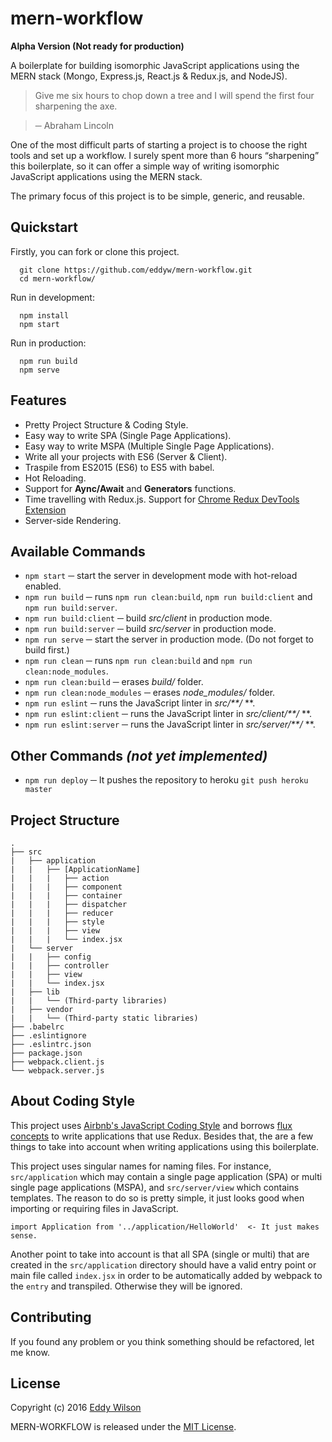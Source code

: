 # mern-workflow
**Alpha Version (Not ready for production)**

A boilerplate for building isomorphic JavaScript applications using the MERN stack (Mongo, Express.js, React.js & Redux.js, and NodeJS).

> Give me six hours to chop down a tree and I will spend the first four sharpening the axe.

> ─ Abraham Lincoln

One of the most difficult parts of starting a project is to choose the right tools and set up a workflow. I surely spent more than 6 hours “sharpening” this boilerplate, so it can offer a simple way of writing isomorphic JavaScript applications using the MERN stack.

The primary focus of this project is to be simple, generic, and reusable.

## Quickstart

Firstly, you can fork or clone this project.
```
  git clone https://github.com/eddyw/mern-workflow.git
  cd mern-workflow/
```
Run in development:

```
  npm install
  npm start
```
Run in production:
```
  npm run build
  npm serve
```
## Features
* Pretty Project Structure & Coding Style.
* Easy way to write SPA (Single Page Applications).
* Easy way to write MSPA (Multiple Single Page Applications).
* Write all your projects with ES6 (Server & Client).
* Traspile from ES2015 (ES6) to ES5 with babel.
* Hot Reloading.
* Support for **Aync/Await** and **Generators** functions.
* Time travelling with Redux.js. Support for [Chrome Redux DevTools Extension](https://chrome.google.com/webstore/detail/redux-devtools/lmhkpmbekcpmknklioeibfkpmmfibljd)
* Server-side Rendering.

## Available Commands

* `npm start` ─ start the server in development mode with hot-reload enabled.
* `npm run build` ─ runs `npm run clean:build`, `npm run build:client` and `npm run build:server`.
* `npm run build:client` ─ build *src/client* in production mode.
* `npm run build:server` ─ build *src/server* in production mode.
* `npm run serve` ─ start the server in production mode. (Do not forget to build first.)
* `npm run clean` ─ runs `npm run clean:build` and `npm run clean:node_modules`.
* `npm run clean:build` ─ erases *build/* folder.
* `npm run clean:node_modules` ─ erases *node_modules/* folder.
* `npm run eslint` ─ runs the JavaScript linter in *src/**/* **.
* `npm run eslint:client` ─ runs the JavaScript linter in *src/client/**/* **.
* `npm run eslint:server` ─ runs the JavaScript linter in *src/server/**/* **.

## Other Commands *(not yet implemented)*

* `npm run deploy` ─ It pushes the repository to heroku `git push heroku master`

## Project Structure

```
.
├── src
|   ├── application
|   |   ├── [ApplicationName]
|   |   |   ├── action
|   |   |   ├── component
|   |   |   ├── container
|   |   |   ├── dispatcher
|   |   |   ├── reducer
|   |   |   ├── style
|   |   |   ├── view
|   |   |   └── index.jsx
|   └── server
|   |   ├── config
|   |   ├── controller
|   |   ├── view
|   |   └── index.jsx
|   ├── lib
|   |   └── (Third-party libraries)
|   ├── vendor
|   |   └── (Third-party static libraries)
├── .babelrc
├── .eslintignore
├── .eslintrc.json
├── package.json
├── webpack.client.js
└── webpack.server.js
```
## About Coding Style
This project uses [Airbnb's JavaScript Coding Style](https://github.com/airbnb/javascript) and borrows [flux concepts](https://github.com/facebook/flux/tree/master/examples/flux-concepts) to write applications that use Redux. Besides that, the are a few things to take into account when writing applications using this boilerplate.

This project uses singular names for naming files. For instance, `src/application` which may contain a single page application (SPA) or multi single page applications (MSPA), and `src/server/view` which contains templates. The reason to do so is pretty simple, it just looks good when importing or requiring files in JavaScript.

```
import Application from '../application/HelloWorld'  <- It just makes sense.
```
Another point to take into account is that all SPA (single or multi) that are created in the `src/application` directory should have a valid entry point or main file called `index.jsx` in order to be automatically added by webpack to the `entry` and transpiled. Otherwise they will be ignored.

## Contributing
If you found any problem or you think something should be refactored, let me know.

## License
Copyright (c) 2016 [Eddy Wilson](https://www.linkedin.com/in/ieddyw)

MERN-WORKFLOW is released under the [MIT License](http://www.opensource.org/licenses/MIT).
